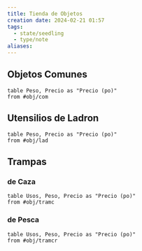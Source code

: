```yaml
---
title: Tienda de Objetos
creation date: 2024-02-21 01:57
tags:
  - state/seedling
  - type/note
aliases:
---
```


## Objetos Comunes

```dataview
table Peso, Precio as "Precio (po)"
from #obj/com 
```


## Utensilios de Ladron

```dataview
table Peso, Precio as "Precio (po)"
from #obj/lad  
```

## Trampas

### de Caza

```dataview
table Usos, Peso, Precio as "Precio (po)"
from #obj/tramc 
```

### de Pesca

```dataview
table Usos, Peso, Precio as "Precio (po)"
from #obj/tramcr  
```




